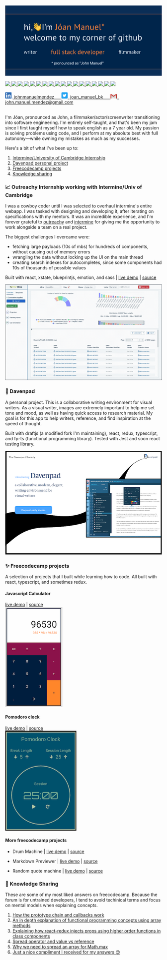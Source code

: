 ![intro image](https://github.com/JM-Mendez/jm-mendez/blob/primary/hero.png?raw=true)

<span>
  <a href="https://reactjs.org/">
    <img src="https://img.shields.io/static/v1?label=proficient&message=react&color=blue" />
  </a>
  <a href="https://www.typescriptlang.org">
    <img src="https://img.shields.io/static/v1?label=proficient&message=typescript&color=3177c6" />
  <a>
  <a href="https://redux.js.org">
    <img src="https://img.shields.io/static/v1?label=proficient&message=redux&color=7549bb" />
  <a>
  <a href="https://developer.mozilla.org/en-US/docs/Web/Guide/HTML/HTML5">
    <img src="https://img.shields.io/static/v1?label=proficient&message=html5&color=orange" />
  <a>
  <a href="https://developer.mozilla.org/en-US/docs/Web/CSS">
    <img src="https://img.shields.io/static/v1?label=proficient&message=css&color=264ce3" />
  <a>
  <a href="https://sass-lang.com">
    <img src="https://img.shields.io/static/v1?label=proficient&message=sass&color=cc669b" />
  <a>
  <a href="https://nodejs.org">
    <img src="https://img.shields.io/static/v1?label=proficient&message=nodejs&color=3e873f" />
  <a>
  <a href="https://xstate.js.org">
    <img src="https://img.shields.io/static/v1?label=proficient&message=xstate&color=2a2b3f" />
  <a>
  <a href="https://jestjs.io">
    <img src="https://img.shields.io/static/v1?label=proficient&message=jest&color=9a415b" />
  <a>
  <a href="https://webpack.js.org">
    <img src="https://img.shields.io/static/v1?label=proficient&message=webpack&color=6e96d7" />
  <a>
  <a href="https://git-scm.com">
    <img src="https://img.shields.io/static/v1?label=proficient&message=git&color=f15033" />
  <a>
  <a href="https://www.electronjs.org">
    <img src="https://img.shields.io/static/v1?label=familiar&labelColor=lightgrey&message=electron&color=51727c" />
  <a>
  <a href="http://gatsbyjs.org">
    <img src="https://img.shields.io/static/v1?label=familiar&labelColor=lightgrey&message=gatsby&color=633295" />
  <a>
  <a href="https://graphql.org">
    <img src="https://img.shields.io/static/v1?label=familiar&labelColor=lightgrey&message=graphql&color=e535ab" />
  <a>
  <a href="https://storybook.js.org/">
    <img src="https://img.shields.io/static/v1?label=familiar&labelColor=lightgrey&message=storybook&color=f54785" />
  <a>
  <a href="https://www.netlify.com/">
    <img src="https://img.shields.io/static/v1?label=familiar&labelColor=lightgrey&message=netlify&color=39adbb" />
  <a>
  <a href="https://www.markdownguide.org/">
    <img src="https://img.shields.io/static/v1?label=familiar&labelColor=lightgrey&message=markdown&color=34a5df" />
  <a>
</span>

<a href="https://www.codewars.com/users/JM-Mendez/stats">
  <img src="https://www.codewars.com/users/JM-Mendez/badges/large" height="32px" />
</a>

<br />
<br />

<a href="https://www.linkedin.com/in/johnmanuelmendez/">
  <img src="https://github.com/JM-Mendez/jm-mendez/blob/primary/linkedin.png?raw=true" alt="John Mendez | linkedin" width="24px">
  <span>johnmanuelmendez &nbsp;&nbsp;&nbsp;&nbsp;</span>
</a>
<a href="https://twitter.com/joan_manuel_bk">
  <img src="https://github.com/JM-Mendez/jm-mendez/blob/primary/twitter.png?raw=true" alt="John Mendez | Twitter" width="20px">
  <span>&nbsp;joan_manuel_bk &nbsp;&nbsp;&nbsp;&nbsp;</span>
</a>
<a href="mailto:john.manuel.mendez@gmail.com">
  <img src="https://github.com/JM-Mendez/jm-mendez/blob/primary/gmail.png?raw=true" alt="Send email" width="20px">
  <span>&nbsp; john.manuel.mendez@gmail.com</span>
</a>

<br />
<br />

I'm Jóan, pronounced as John, a filmmaker/actor/screenwriter transitioning into software engineering. I'm entirely self-taught, and that's been my jam since I first taught myself how to speak english as a 7 year old. My passion is solving problems using code, and I perform at my absolute best with full autonomy—while owning my mistakes as much as my successes.

Here's a bit of what I've been up to:

1. [Intermine/University of Cambridge Internship](#-outreachy-internship-working-with-intermineuniv-of-cambridge)
2. [Davenpad personal project](#-davenpad)
3. [Freecodecamp projects](#-freecodecamp-projects)
4. [Knowledge sharing](#-knowledge-sharing)

### 📈 Outreachy Internship working with Intermine/Univ of Cambridge

I was a cowboy coder until I was selected to overhaul intermine's entire webapp. I was tasked with designing and developing it, after iterating on specifications with my mentors. It was an incredible experience, and I'm forever grateful to [outreachy](https://www.outreachy.org/) and [intermine](http://intermine.org/) for giving me the opportunity to work alongside a team on a real project.

The biggest challenges I overcame were:
- fetching large payloads (10s of mbs) for hundreds of components, without causing out of memory errors
- wrangling the data without locking up the UI on the main thread
- creating search indexes for autocompletes, since some components had 10s of thousands of possible values

Built with react, xstate, blueprintjs, emotion, and sass | [live demo](https://intermine-data-browser.netlify.app/) | [source](https://github.com/JM-Mendez/InterMine-Data-Browser-Tool)

<a href="https://intermine-data-browser.netlify.app/">
  <img alt="intermine data browser project" src="https://github.com/JM-Mendez/jm-mendez/blob/primary/data-browser.gif?raw=true" />
</a>

### 📝 Davenpad

A personal project. This is a collaborative writing environment for visual writers. As a visual writer, images are extremely important to help me set tone and mood, as well as having quick access to research material. My goal is for this app to help writers, reference, and find inspiration at the speed of thought.

Built with draftjs (a modified fork I'm maintaining), react, redux, typescript, and fp-ts (functional programming library). Tested with Jest and soon react testing library.

![davenpad website photo](https://github.com/JM-Mendez/jm-mendez/blob/primary/davenpad.png?raw=true)

### ✨ Freecodecamp projects

A selection of projects that I built while learning how to code. All built with react, typescript, and sometimes redux.

#### Javascript Calculator

<div>
  <a href="https://fcc-jm-projects.gitlab.io/javascript-calculator/">live demo</a>
  <span> | </span>
  <a href="https://gitlab.com/fcc-jm-projects/javascript-calculator">source</a>
</div>
<a href="https://fcc-jm-projects.gitlab.io/javascript-calculator/">
  <img alt="javascript calculator project" src="https://github.com/JM-Mendez/jm-mendez/blob/primary/freecodecamp/calculator.png?raw=true">
</a>


#### Pomodoro clock

<div>
  <a href="https://fcc-jm-projects.gitlab.io/pomodoro-clock/">live demo</a>
  <span> | </span>
  <a href="https://gitlab.com/fcc-jm-projects/pomodoro-clock">source</a>
</div>
<a href="https://fcc-jm-projects.gitlab.io/pomodoro-clock/">
  <img alt="pomodoro clock project" src="https://github.com/JM-Mendez/jm-mendez/blob/primary/freecodecamp/pomodoro.png?raw=true">
</a>


#### More freecodecamp projects

- Drum Machine | [live demo](https://fcc-jm-projects.gitlab.io/drum-machine/) | [source](https://gitlab.com/fcc-jm-projects/drum-machine)

- Markdown Previewer | [live demo](https://fcc-jm-projects.gitlab.io/markdown-previewer/) | [source](https://gitlab.com/fcc-jm-projects/markdown-previewer)

- Random quote machine | [live demo](https://fcc-jm-projects.gitlab.io/random-quote-machine/) | [source](https://gitlab.com/fcc-jm-projects/random-quote-machine)

### 👥 Knowledge Sharing
These are some of my most liked answers on freecodecamp. Because the forum is for untrained developers, I tend to avoid techinical terms and focus on mental models when explaining concepts.

1. [How the prototype chain and callbacks work](https://forum.freecodecamp.org/t/implement-map-on-a-prototype-so-confused/202862/17?u=jm-mendez)
2. [An in depth explanation of functional programming concepts using array methods](https://forum.freecodecamp.org/t/about-the-refactor-global-variables-out-of-functions/197697/4?u=jm-mendez)
2. [Explaining how react-redux injects props using higher order functions in class components](https://forum.freecodecamp.org/t/extract-local-state-into-redux/182622/10?u=jm-mendez)
3. [Spread operator and value vs reference](https://forum.freecodecamp.org/t/use-the-spread-operator-to-evaluate-arrays-in-place-question/196892/9?u=jm-mendez)
4. [Why we need to spread an array for Math.max](https://forum.freecodecamp.org/t/use-the-spread-operator-to-evaluate-arrays-in-place-question/196892/11?u=jm-mendez)
5. [Just a nice compliment I received for my answers 😊](https://forum.freecodecamp.org/t/use-the-spread-operator-to-evaluate-arrays-in-place-question/196892/14?u=jm-mendez)
